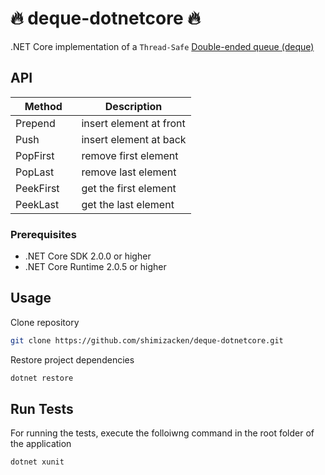 # 🔥 deque-dotnetcore 🔥
.NET Core implementation of a `Thread-Safe` [Double-ended queue (deque)](https://en.wikipedia.org/wiki/Double-ended_queue)

## API
| Method        | Description   |
| ------------- |---------------|
| Prepend       | insert element at front |
| Push          | insert element at back |
| PopFirst      | remove first element      |
| PopLast       | remove last element      |
| PeekFirst     | get the first element      |
| PeekLast      | get the last element      |

### Prerequisites
- .NET Core SDK 2.0.0 or higher
- .NET Core Runtime 2.0.5 or higher

## Usage
Clone repository
```bash
git clone https://github.com/shimizacken/deque-dotnetcore.git
```
Restore project dependencies
```bash
dotnet restore
```
## Run Tests
For running the tests, execute the folloiwng command in the root folder of the application
```bash
dotnet xunit
```
